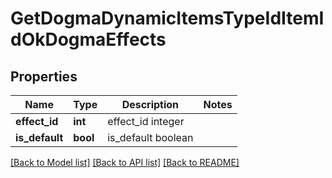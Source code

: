 # GetDogmaDynamicItemsTypeIdItemIdOkDogmaEffects

## Properties
Name | Type | Description | Notes
------------ | ------------- | ------------- | -------------
**effect_id** | **int** | effect_id integer | 
**is_default** | **bool** | is_default boolean | 

[[Back to Model list]](../README.md#documentation-for-models) [[Back to API list]](../README.md#documentation-for-api-endpoints) [[Back to README]](../README.md)


